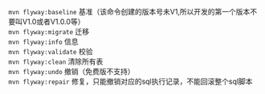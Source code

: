 ﻿
`mvn flyway:baseline` 
基准（该命令创建的版本号未V1,所以开发的第一个版本不要叫V1.0或者V1.0.0等）<br/>
`mvn flyway:migrate`
迁移<br/>
`mvn flyway:info`
信息<br/>
`mvn flyway:validate`
校验<br/>
`mvn flyway:clean`
清除所有表<br/>
`mvn flyway:undo`
撤销（免费版不支持）<br/>
`mvn flyway:repair`
修复，只能撤销对应的sql执行记录，不能回滚整个sql脚本